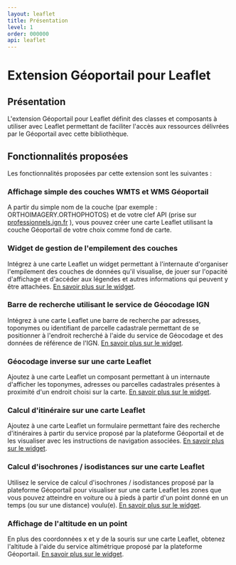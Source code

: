 ```yaml
---
layout: leaflet
title: Présentation
level: 1
order: 000000
api: leaflet
---
```


# Extension Géoportail pour Leaflet

## Présentation

L'extension Géoportail pour Leaflet définit des classes et composants à utiliser avec Leaflet permettant de faciliter l'accès aux ressources délivrées par le Géoportail avec cette bibliothèque.

## Fonctionnalités proposées

Les fonctionnalités proposées par cette extension sont les suivantes :

### Affichage simple des couches WMTS et WMS Géoportail

A partir du simple nom de la couche (par exemple : ORTHOIMAGERY.ORTHOPHOTOS) et de votre clef API (prise sur [professionnels.ign.fr](http://professionnels.ign.fr/api-web) ), vous pouvez créer une carte Leaflet utilisant la couche Géoportail de votre choix comme fond de carte.

### Widget de gestion de l'empilement des couches

Intégrez à une carte Leaflet un widget permettant à l'internaute d'organiser l'empilement des couches de données qu'il visualise, de jouer sur l'opacité d'affichage et d'accéder aux légendes et autres informations qui peuvent y être attachées. [En savoir plus sur le widget](./Leaflet-LayerSwitcher.html).

### Barre de recherche utilisant le service de Géocodage IGN

Intégrez à une carte Leaflet une barre de recherche par adresses, toponymes ou identifiant de parcelle cadastrale permettant de se positionner à l'endroit recherché à l'aide du service de Géocodage et des données de référence de l'IGN. [En savoir plus sur le widget](./searchEngine.html).

### Géocodage inverse sur une carte Leaflet

Ajoutez à une carte Leaflet un composant permettant à un internaute d'afficher les toponymes, adresses ou parcelles cadastrales présentes à proximité d'un endroit choisi sur la carte. [En savoir plus sur le widget](./reverseGeocode.html).

### Calcul d'itinéraire sur une carte Leaflet

Ajoutez à une carte Leaflet un formulaire permettant faire des recherche d'itinéraires à partir du service proposé par la plateforme Géoportail et de les visualiser avec les instructions de navigation associées. [En savoir plus sur le widget](./route.html).


### Calcul d'isochrones / isodistances sur une carte Leaflet

Utilisez le service de calcul d'isochrones / isodistances proposé par la plateforme Géoportail pour visualiser sur une carte Leaflet les zones que vous pouvez atteindre en voiture ou à pieds à partir d'un point donné en un temps (ou sur une distance) voulu(e). [En savoir plus sur le widget](./isochron.html).

### Affichage de l'altitude en un point

En plus des coordonnées x et y de la souris sur une carte Leaflet, obtenez l'altitude à l'aide du service altimétrique proposé par la plateforme Géoportail. [En savoir plus sur le widget](./mousePosition.html).







 
